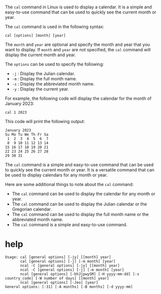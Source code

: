 The `cal` command in Linux is used to display a calendar. It is a simple and easy-to-use command that can be used to quickly see the current month or year.

The `cal` command is used in the following syntax:

```
cal [options] [month] [year]
```

The `month` and `year` are optional and specify the month and year that you want to display. If `month` and `year` are not specified, the `cal` command will display the current month and year.

The `options` can be used to specify the following:

* `-j` : Display the Julian calendar.
* `-m` : Display the full month name.
* `-s` : Display the abbreviated month name.
* `-y` : Display the current year.

For example, the following code will display the calendar for the month of January 2023:

```
cal 1 2023
```

This code will print the following output:

```
January 2023
Su Mo Tu We Th Fr Sa
 1  2  3  4  5  6  7
 8  9 10 11 12 13 14
15 16 17 18 19 20 21
22 23 24 25 26 27 28
29 30 31
```

The `cal` command is a simple and easy-to-use command that can be used to quickly see the current month or year. It is a versatile command that can be used to display calendars for any month or year.

Here are some additional things to note about the `cal` command:

* The `cal` command can be used to display the calendar for any month or year.
* The `cal` command can be used to display the Julian calendar or the Gregorian calendar.
* The `cal` command can be used to display the full month name or the abbreviated month name.
* The `cal` command is a simple and easy-to-use command.

# help

```
Usage: cal [general options] [-jy] [[month] year]
       cal [general options] [-j] [-m month] [year]
       ncal -C [general options] [-jy] [[month] year]
       ncal -C [general options] [-j] [-m month] [year]
       ncal [general options] [-bhJjpwySM] [-H yyyy-mm-dd] [-s country_code] [-W number of days] [[month] year]
       ncal [general options] [-Jeo] [year]
General options: [-31] [-A months] [-B months] [-d yyyy-mm]
```
